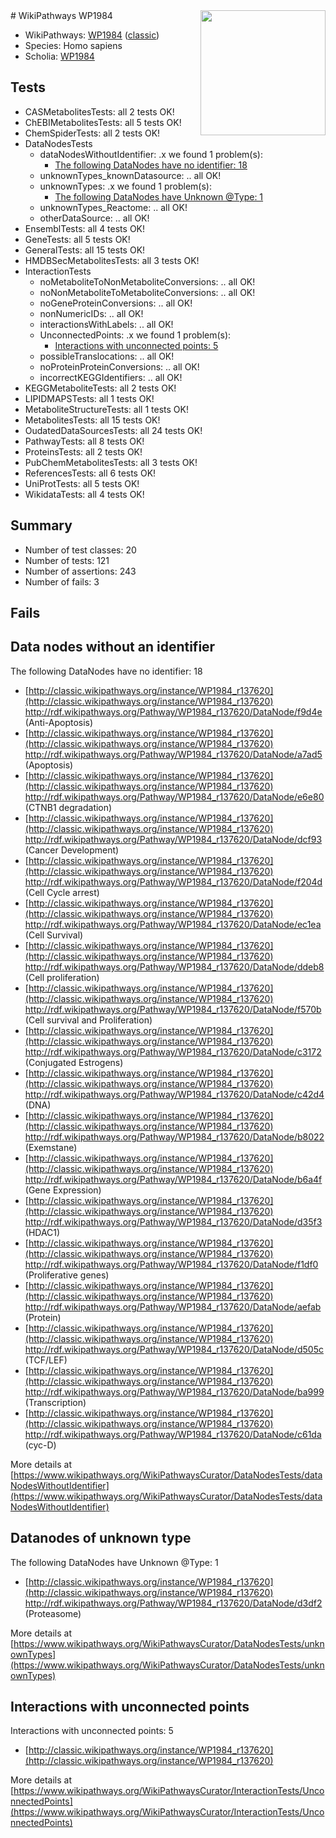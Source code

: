 <img style="float: right; width: 200px" src="https://upload.wikimedia.org/wikipedia/commons/thumb/8/83/Wplogo_with_text_500.png/640px-Wplogo_with_text_500.png" />
# WikiPathways WP1984

* WikiPathways: [WP1984](https://wikipathways.org/pathways/WP1984) ([classic](https://classic.wikipathways.org/instance/WP1984))
* Species: Homo sapiens
* Scholia: [WP1984](https://scholia.toolforge.org/wikipathways/WP1984)
## Tests
* CASMetabolitesTests: all 2 tests OK!
* ChEBIMetabolitesTests: all 5 tests OK!
* ChemSpiderTests: all 2 tests OK!
* DataNodesTests
    * dataNodesWithoutIdentifier: .x we found 1 problem(s):
        * [The following DataNodes have no identifier: 18](#8792c498)
    * unknownTypes_knownDatasource: .. all OK!
    * unknownTypes: .x we found 1 problem(s):
        * [The following DataNodes have Unknown @Type: 1](#839973df)
    * unknownTypes_Reactome: .. all OK!
    * otherDataSource: .. all OK!
* EnsemblTests: all 4 tests OK!
* GeneTests: all 5 tests OK!
* GeneralTests: all 15 tests OK!
* HMDBSecMetabolitesTests: all 3 tests OK!
* InteractionTests
    * noMetaboliteToNonMetaboliteConversions: .. all OK!
    * noNonMetaboliteToMetaboliteConversions: .. all OK!
    * noGeneProteinConversions: .. all OK!
    * nonNumericIDs: .. all OK!
    * interactionsWithLabels: .. all OK!
    * UnconnectedPoints: .x we found 1 problem(s):
        * [Interactions with unconnected points: 5](#35a61add)
    * possibleTranslocations: .. all OK!
    * noProteinProteinConversions: .. all OK!
    * incorrectKEGGIdentifiers: .. all OK!
* KEGGMetaboliteTests: all 2 tests OK!
* LIPIDMAPSTests: all 1 tests OK!
* MetaboliteStructureTests: all 1 tests OK!
* MetabolitesTests: all 15 tests OK!
* OudatedDataSourcesTests: all 24 tests OK!
* PathwayTests: all 8 tests OK!
* ProteinsTests: all 2 tests OK!
* PubChemMetabolitesTests: all 3 tests OK!
* ReferencesTests: all 6 tests OK!
* UniProtTests: all 5 tests OK!
* WikidataTests: all 4 tests OK!


## Summary

* Number of test classes: 20
* Number of tests: 121
* Number of assertions: 243
* Number of fails: 3

## Fails

<a name="8792c498" />

## Data nodes without an identifier

The following DataNodes have no identifier: 18

* [http://classic.wikipathways.org/instance/WP1984_r137620](http://classic.wikipathways.org/instance/WP1984_r137620) http://rdf.wikipathways.org/Pathway/WP1984_r137620/DataNode/f9d4e (Anti-Apoptosis)
* [http://classic.wikipathways.org/instance/WP1984_r137620](http://classic.wikipathways.org/instance/WP1984_r137620) http://rdf.wikipathways.org/Pathway/WP1984_r137620/DataNode/a7ad5 (Apoptosis)
* [http://classic.wikipathways.org/instance/WP1984_r137620](http://classic.wikipathways.org/instance/WP1984_r137620) http://rdf.wikipathways.org/Pathway/WP1984_r137620/DataNode/e6e80 (CTNB1 degradation)
* [http://classic.wikipathways.org/instance/WP1984_r137620](http://classic.wikipathways.org/instance/WP1984_r137620) http://rdf.wikipathways.org/Pathway/WP1984_r137620/DataNode/dcf93 (Cancer Development)
* [http://classic.wikipathways.org/instance/WP1984_r137620](http://classic.wikipathways.org/instance/WP1984_r137620) http://rdf.wikipathways.org/Pathway/WP1984_r137620/DataNode/f204d (Cell Cycle arrest)
* [http://classic.wikipathways.org/instance/WP1984_r137620](http://classic.wikipathways.org/instance/WP1984_r137620) http://rdf.wikipathways.org/Pathway/WP1984_r137620/DataNode/ec1ea (Cell Survival)
* [http://classic.wikipathways.org/instance/WP1984_r137620](http://classic.wikipathways.org/instance/WP1984_r137620) http://rdf.wikipathways.org/Pathway/WP1984_r137620/DataNode/ddeb8 (Cell proliferation)
* [http://classic.wikipathways.org/instance/WP1984_r137620](http://classic.wikipathways.org/instance/WP1984_r137620) http://rdf.wikipathways.org/Pathway/WP1984_r137620/DataNode/f570b (Cell survival and Proliferation)
* [http://classic.wikipathways.org/instance/WP1984_r137620](http://classic.wikipathways.org/instance/WP1984_r137620) http://rdf.wikipathways.org/Pathway/WP1984_r137620/DataNode/c3172 (Conjugated Estrogens)
* [http://classic.wikipathways.org/instance/WP1984_r137620](http://classic.wikipathways.org/instance/WP1984_r137620) http://rdf.wikipathways.org/Pathway/WP1984_r137620/DataNode/c42d4 (DNA)
* [http://classic.wikipathways.org/instance/WP1984_r137620](http://classic.wikipathways.org/instance/WP1984_r137620) http://rdf.wikipathways.org/Pathway/WP1984_r137620/DataNode/b8022 (Exemstane)
* [http://classic.wikipathways.org/instance/WP1984_r137620](http://classic.wikipathways.org/instance/WP1984_r137620) http://rdf.wikipathways.org/Pathway/WP1984_r137620/DataNode/b6a4f (Gene Expression)
* [http://classic.wikipathways.org/instance/WP1984_r137620](http://classic.wikipathways.org/instance/WP1984_r137620) http://rdf.wikipathways.org/Pathway/WP1984_r137620/DataNode/d35f3 (HDAC1)
* [http://classic.wikipathways.org/instance/WP1984_r137620](http://classic.wikipathways.org/instance/WP1984_r137620) http://rdf.wikipathways.org/Pathway/WP1984_r137620/DataNode/f1df0 (Proliferative genes)
* [http://classic.wikipathways.org/instance/WP1984_r137620](http://classic.wikipathways.org/instance/WP1984_r137620) http://rdf.wikipathways.org/Pathway/WP1984_r137620/DataNode/aefab (Protein)
* [http://classic.wikipathways.org/instance/WP1984_r137620](http://classic.wikipathways.org/instance/WP1984_r137620) http://rdf.wikipathways.org/Pathway/WP1984_r137620/DataNode/d505c (TCF/LEF)
* [http://classic.wikipathways.org/instance/WP1984_r137620](http://classic.wikipathways.org/instance/WP1984_r137620) http://rdf.wikipathways.org/Pathway/WP1984_r137620/DataNode/ba999 (Transcription)
* [http://classic.wikipathways.org/instance/WP1984_r137620](http://classic.wikipathways.org/instance/WP1984_r137620) http://rdf.wikipathways.org/Pathway/WP1984_r137620/DataNode/c61da (cyc-D)


More details at [https://www.wikipathways.org/WikiPathwaysCurator/DataNodesTests/dataNodesWithoutIdentifier](https://www.wikipathways.org/WikiPathwaysCurator/DataNodesTests/dataNodesWithoutIdentifier)

<a name="839973df" />

## Datanodes of unknown type

The following DataNodes have Unknown @Type: 1

* [http://classic.wikipathways.org/instance/WP1984_r137620](http://classic.wikipathways.org/instance/WP1984_r137620) http://rdf.wikipathways.org/Pathway/WP1984_r137620/DataNode/d3df2 (Proteasome)


More details at [https://www.wikipathways.org/WikiPathwaysCurator/DataNodesTests/unknownTypes](https://www.wikipathways.org/WikiPathwaysCurator/DataNodesTests/unknownTypes)

<a name="35a61add" />

## Interactions with unconnected points

Interactions with unconnected points: 5

* [http://classic.wikipathways.org/instance/WP1984_r137620](http://classic.wikipathways.org/instance/WP1984_r137620)


More details at [https://www.wikipathways.org/WikiPathwaysCurator/InteractionTests/UnconnectedPoints](https://www.wikipathways.org/WikiPathwaysCurator/InteractionTests/UnconnectedPoints)

